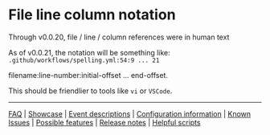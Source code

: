 # File line column notation

Through v0.0.20, file / line / column references were in human text

As of v0.0.21, the notation will be something like: `.github/workflows/spelling.yml:54:9 ... 21`

filename:line-number:initial-offset ... end-offset.

This should be friendlier to tools like `vi` or `VSCode`.

---
[FAQ](FAQ.md) | [Showcase](Showcase.md) | [Event descriptions](Event-descriptions.md) | [Configuration information](Configuration-information.md) | [Known Issues](Known-Issues.md) | [Possible features](Possible-features.md) | [Release notes](Release-notes.md) | [Helpful scripts](Helpful-scripts.md)
